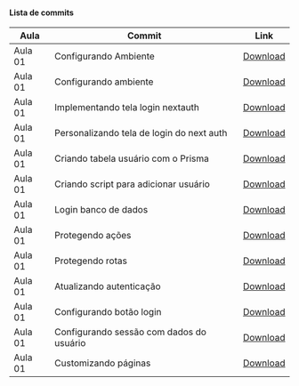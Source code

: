 #### Lista de commits
Aula | Commit | Link
------ | ------ | ------
Aula 01 | Configurando Ambiente | [Download](https://github.com/treinaweb/treinaweb-nextjs-antenticacao-autorizacao-fullstack/archive/81f87ba.zip)
Aula 01 | Configurando ambiente | [Download](https://github.com/treinaweb/treinaweb-nextjs-antenticacao-autorizacao-fullstack/archive/12b4ae4.zip)
Aula 01 | Implementando tela login nextauth | [Download](https://github.com/treinaweb/treinaweb-nextjs-antenticacao-autorizacao-fullstack/archive/4856dda.zip)
Aula 01 | Personalizando tela de login do next auth | [Download](https://github.com/treinaweb/treinaweb-nextjs-antenticacao-autorizacao-fullstack/archive/0b810ed.zip)
Aula 01 | Criando tabela usuário com o Prisma | [Download](https://github.com/treinaweb/treinaweb-nextjs-antenticacao-autorizacao-fullstack/archive/b78bd48.zip)
Aula 01 | Criando script para adicionar usuário | [Download](https://github.com/treinaweb/treinaweb-nextjs-antenticacao-autorizacao-fullstack/archive/7628210.zip)
Aula 01 | Login banco de dados | [Download](https://github.com/treinaweb/treinaweb-nextjs-antenticacao-autorizacao-fullstack/archive/7312945.zip)
Aula 01 | Protegendo ações | [Download](https://github.com/treinaweb/treinaweb-nextjs-antenticacao-autorizacao-fullstack/archive/55e9892.zip)
Aula 01 | Protegendo rotas | [Download](https://github.com/treinaweb/treinaweb-nextjs-antenticacao-autorizacao-fullstack/archive/c4d9f58.zip)
Aula 01 | Atualizando autenticação | [Download](https://github.com/treinaweb/treinaweb-nextjs-antenticacao-autorizacao-fullstack/archive/b1a4584.zip)
Aula 01 | Configurando botão login | [Download](https://github.com/treinaweb/treinaweb-nextjs-antenticacao-autorizacao-fullstack/archive/9c6ecd1.zip)
Aula 01 | Configurando sessão com dados do usuário | [Download](https://github.com/treinaweb/treinaweb-nextjs-antenticacao-autorizacao-fullstack/archive/4b8474a.zip)
Aula 01 | Customizando páginas | [Download](https://github.com/treinaweb/treinaweb-nextjs-antenticacao-autorizacao-fullstack/archive/9e08ad0.zip)
